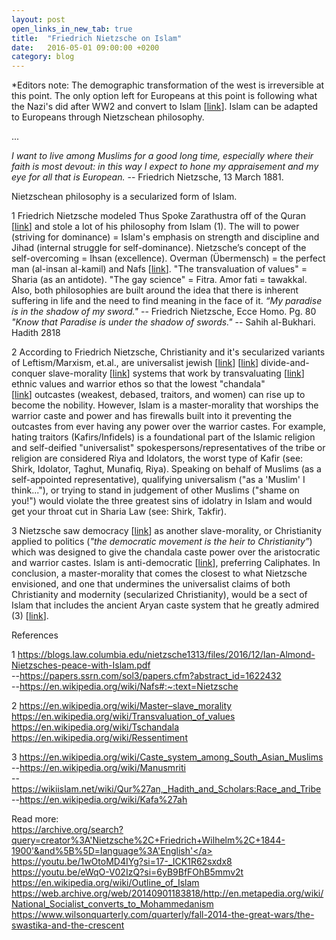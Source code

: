 ```yaml
---
layout: post
open_links_in_new_tab: true
title:  "Friedrich Nietzsche on Islam"
date:   2016-05-01 09:00:00 +0200
category: blog
---
```


*Editors note: The demographic transformation of the west is irreversible at this point. The only option left for Europeans at this point is following what the Nazi's did after WW2 and convert to Islam [<a href="https://web.archive.org/web/20140901183818/http://en.metapedia.org/wiki/National_Socialist_converts_to_Mohammedanism" rel="nofollow" target="_blank">link</a>]. Islam can be adapted to Europeans through Nietzschean philosophy.

...

<i>I want to live among Muslims for a good long time, especially where their faith is most devout: in this way I expect to hone my appraisement and my eye for all that is European.</i>&nbsp;-- Friedrich Nietzsche, 13 March 1881.

Nietzschean philosophy is a secularized form of Islam.

1 Friedrich Nietzsche modeled Thus Spoke Zarathustra off of the Quran [<a href="https://papers.ssrn.com/sol3/papers.cfm?abstract_id=1622432" rel="nofollow" target="_blank">link</a>]&nbsp;and stole a lot of his philosophy from Islam (1). The will to power (striving for dominance) = Islam's emphasis on strength and discipline and Jihad (internal struggle for self-dominance). Nietzsche’s concept of the self-overcoming = Ihsan (excellence). Overman (Übermensch) = the perfect man (al-insan al-kamil) and Nafs [<a href="https://en.wikipedia.org/wiki/Nafs#:~:text=Nietzsche" rel="nofollow" target="_blank">link</a>]. "The transvaluation of values" = Sharia (as an antidote). "The gay science" = Fitra. Amor fati = tawakkal. Also, both philosophies are built around the idea that there is inherent suffering in life and the need to find meaning in the face of it. <i>“My paradise is in the shadow of my sword."</i>&nbsp;-- Friedrich Nietzsche, Ecce Homo.&nbsp;Pg. 80 <i>"Know that Paradise is under the shadow of swords."</i>&nbsp;--&nbsp;Sahih al-Bukhari. Hadith 2818

2 According to Friedrich Nietzsche, Christianity and it's secularized variants of Leftism/Marxism, et.al., are universalist jewish [<a href="https://en.wikipedia.org/wiki/Philosophy_of_Friedrich_Nietzsche#Jews,_nationalism_and_European_identity" rel="nofollow" target="_blank">link</a>] [<a href="http://fs2.american.edu/dfagel/www/genealogy1.htm#:~:text=jews" rel="nofollow" target="_blank">link</a>] divide-and-conquer slave-morality [<a href="https://en.wikipedia.org/wiki/Master%E2%80%93slave_morality" rel="nofollow" target="_blank">link</a>] systems that work by transvaluating [<a href="https://en.wikipedia.org/wiki/Transvaluation_of_values" rel="nofollow" target="_blank">link</a>] ethnic values and warrior ethos so that the lowest&nbsp;"chandala" [<a href="https://en.wikipedia.org/wiki/Tschandala" rel="nofollow" target="_blank">link</a>]&nbsp;outcastes (weakest, debased, traitors, and women) can rise up to become the nobility. However, Islam is a master-morality that worships the warrior caste and power and has firewalls built into it preventing the outcastes from ever having any power over the warrior castes. For example, hating traitors (Kafirs/Infidels) is a foundational part of the Islamic religion and self-deified "universalist" spokespersons/representatives of the tribe or religion are considered Riya and Idolators, the worst type of Kafir (see: Shirk, Idolator, Taghut, Munafiq, Riya). Speaking on behalf of Muslims (as a self-appointed representative), qualifying universalism ("as a 'Muslim' I think..."), or trying to stand in judgement of other Muslims ("shame on you!") would violate the three greatest sins of idolatry in Islam and would get your throat cut in Sharia Law (see: Shirk, Takfir).

3 Nietzsche saw democracy [<a href="http://archive.is/ytt7N" rel="nofollow" target="_blank">link</a>] as another slave-morality, or Christianity applied to politics (<i>"the democratic movement is the heir to Christianity”</i>) which was designed to give the chandala caste power over the aristocratic and warrior castes. Islam is anti-democratic [<a href="https://en.m.wikipedia.org/wiki/Islam_and_democracy" rel="nofollow" target="_blank">link</a>], preferring Caliphates. In conclusion, a master-morality that comes the closest to what Nietzsche envisioned, and one that undermines the universalist claims of both Christianity and modernity (secularized Christianity), would be a sect of Islam that includes the ancient Aryan caste system that he greatly admired (3) [<a href="https://en.wikipedia.org/wiki/Caste_system_among_South_Asian_Muslims" rel="nofollow" target="_blank">link</a>].


References

1 <a href="https://blogs.law.columbia.edu/nietzsche1313/files/2016/12/Ian-Almond-Nietzsches-peace-with-Islam.pdf">https://blogs.law.columbia.edu/nietzsche1313/files/2016/12/Ian-Almond-Nietzsches-peace-with-Islam.pdf</a><br>
--<a href="https://papers.ssrn.com/sol3/papers.cfm?abstract_id=1622432">https://papers.ssrn.com/sol3/papers.cfm?abstract_id=1622432</a><br>
--<a href="https://en.wikipedia.org/wiki/Nafs#:~:text=Nietzsche">https://en.wikipedia.org/wiki/Nafs#:~:text=Nietzsche</a><br>

2 <a href="https://en.wikipedia.org/wiki/Master–slave_morality">https://en.wikipedia.org/wiki/Master–slave_morality</a><br>
<a href="https://en.wikipedia.org/wiki/Transvaluation_of_values">https://en.wikipedia.org/wiki/Transvaluation_of_values</a><br>
<a href="https://en.wikipedia.org/wiki/Tschandala">https://en.wikipedia.org/wiki/Tschandala</a><br>
<a href="https://en.wikipedia.org/wiki/Ressentiment">https://en.wikipedia.org/wiki/Ressentiment</a><br>

3 <a href="https://en.wikipedia.org/wiki/Caste_system_among_South_Asian_Muslims">https://en.wikipedia.org/wiki/Caste_system_among_South_Asian_Muslims</a><br>
--<a href="https://en.wikipedia.org/wiki/Manusmriti">https://en.wikipedia.org/wiki/Manusmriti</a><br>
--<a href="https://wikiislam.net/wiki/Qur%27an,_Hadith_and_Scholars:Race_and_Tribe">https://wikiislam.net/wiki/Qur%27an,_Hadith_and_Scholars:Race_and_Tribe</a><br>
--<a href="https://en.wikipedia.org/wiki/Kafa%27ah">https://en.wikipedia.org/wiki/Kafa%27ah</a><br>

Read more:<br>
<a href="https://archive.org/search?query=creator%3A'Nietzsche%2C+Friedrich+Wilhelm%2C+1844-1900'&and%5B%5D=language%3A'English'">https://archive.org/search?query=creator%3A'Nietzsche%2C+Friedrich+Wilhelm%2C+1844-1900'&and%5B%5D=language%3A'English'</a><br>
<a href="https://youtu.be/1wOtoMD4IYg?si=17-_ICK1R62sxdx8">https://youtu.be/1wOtoMD4IYg?si=17-_ICK1R62sxdx8</a><br>
<a href="https://youtu.be/eWqO-V02IzQ?si=6yB9BfFOhB5mmv2t">https://youtu.be/eWqO-V02IzQ?si=6yB9BfFOhB5mmv2t</a><br>
<a href="https://en.wikipedia.org/wiki/Outline_of_Islam">https://en.wikipedia.org/wiki/Outline_of_Islam</a><br>
<a href="https://web.archive.org/web/20140901183818/http://en.metapedia.org/wiki/National_Socialist_converts_to_Mohammedanism">https://web.archive.org/web/20140901183818/http://en.metapedia.org/wiki/National_Socialist_converts_to_Mohammedanism</a><br>
<a href="https://www.wilsonquarterly.com/quarterly/fall-2014-the-great-wars/the-swastika-and-the-crescent">https://www.wilsonquarterly.com/quarterly/fall-2014-the-great-wars/the-swastika-and-the-crescent</a><br>
